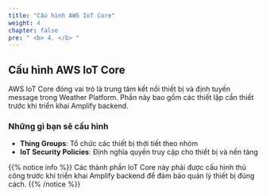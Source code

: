```yaml
---
title: "Cấu hình AWS IoT Core"
weight: 4
chapter: false
pre: " <b> 4. </b> "
---
```


## Cấu hình AWS IoT Core

AWS IoT Core đóng vai trò là trung tâm kết nối thiết bị và định tuyến message trong Weather Platform. Phần này bao gồm các thiết lập cần thiết trước khi triển khai Amplify backend.

### Những gì bạn sẽ cấu hình

- **Thing Groups**: Tổ chức các thiết bị thời tiết theo nhóm
- **IoT Security Policies**: Định nghĩa quyền truy cập cho thiết bị và nền tảng

{{% notice info %}}
Các thành phần IoT Core này phải được cấu hình thủ công trước khi triển khai Amplify backend để đảm bảo quản lý thiết bị đúng cách.
{{% /notice %}}
